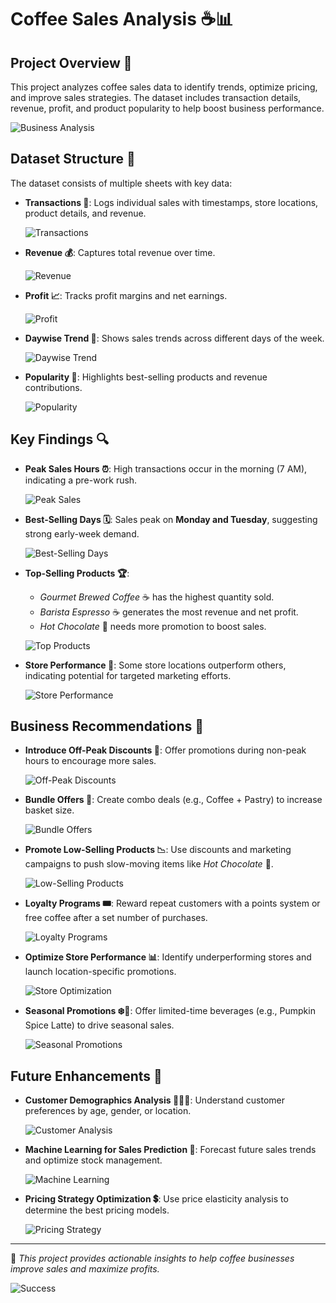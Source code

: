 # Coffee Sales Analysis ☕📊

## Project Overview 🏢
This project analyzes coffee sales data to identify trends, optimize pricing, and improve sales strategies. The dataset includes transaction details, revenue, profit, and product popularity to help boost business performance.

![Business Analysis](https://www.example.com/vector-business-analysis.png)

## Dataset Structure 📂
The dataset consists of multiple sheets with key data:
- **Transactions 📝**: Logs individual sales with timestamps, store locations, product details, and revenue.
  
  ![Transactions](https://www.example.com/vector-transactions.png)
  
- **Revenue 💰**: Captures total revenue over time.
  
  ![Revenue](https://www.example.com/vector-revenue.png)
  
- **Profit 📈**: Tracks profit margins and net earnings.
  
  ![Profit](https://www.example.com/vector-profit.png)
  
- **Daywise Trend 📅**: Shows sales trends across different days of the week.
  
  ![Daywise Trend](https://www.example.com/vector-daywise-trend.png)
  
- **Popularity 🌟**: Highlights best-selling products and revenue contributions.
  
  ![Popularity](https://www.example.com/vector-popularity.png)

## Key Findings 🔍
- **Peak Sales Hours ⏰**: High transactions occur in the morning (7 AM), indicating a pre-work rush.
  
  ![Peak Sales](https://www.example.com/vector-peak-sales.png)
  
- **Best-Selling Days 🗓️**: Sales peak on **Monday and Tuesday**, suggesting strong early-week demand.
  
  ![Best-Selling Days](https://www.example.com/vector-best-selling-days.png)
  
- **Top-Selling Products 🏆**:
  - *Gourmet Brewed Coffee* ☕ has the highest quantity sold.
  - *Barista Espresso* ☕ generates the most revenue and net profit.
  - *Hot Chocolate* 🍫 needs more promotion to boost sales.
  
  ![Top Products](https://www.example.com/vector-top-products.png)
  
- **Store Performance 🏪**: Some store locations outperform others, indicating potential for targeted marketing efforts.
  
  ![Store Performance](https://www.example.com/vector-store-performance.png)

## Business Recommendations 📢
- **Introduce Off-Peak Discounts 🎯**: Offer promotions during non-peak hours to encourage more sales.
  
  ![Off-Peak Discounts](https://www.example.com/vector-discounts.png)
  
- **Bundle Offers 🎁**: Create combo deals (e.g., Coffee + Pastry) to increase basket size.
  
  ![Bundle Offers](https://www.example.com/vector-bundle-offers.png)
  
- **Promote Low-Selling Products 📉**: Use discounts and marketing campaigns to push slow-moving items like *Hot Chocolate* 🍫.
  
  ![Low-Selling Products](https://www.example.com/vector-low-selling-products.png)
  
- **Loyalty Programs 🎟️**: Reward repeat customers with a points system or free coffee after a set number of purchases.
  
  ![Loyalty Programs](https://www.example.com/vector-loyalty-programs.png)
  
- **Optimize Store Performance 📊**: Identify underperforming stores and launch location-specific promotions.
  
  ![Store Optimization](https://www.example.com/vector-store-optimization.png)
  
- **Seasonal Promotions ❄️🎃**: Offer limited-time beverages (e.g., Pumpkin Spice Latte) to drive seasonal sales.
  
  ![Seasonal Promotions](https://www.example.com/vector-seasonal-promotions.png)

## Future Enhancements 🚀
- **Customer Demographics Analysis 🧑‍🤝‍🧑**: Understand customer preferences by age, gender, or location.
  
  ![Customer Analysis](https://www.example.com/vector-customer-analysis.png)
  
- **Machine Learning for Sales Prediction 🤖**: Forecast future sales trends and optimize stock management.
  
  ![Machine Learning](https://www.example.com/vector-machine-learning.png)
  
- **Pricing Strategy Optimization 💲**: Use price elasticity analysis to determine the best pricing models.
  
  ![Pricing Strategy](https://www.example.com/vector-pricing-strategy.png)

---
📌 *This project provides actionable insights to help coffee businesses improve sales and maximize profits.*

![Success](https://www.example.com/vector-success.png)

